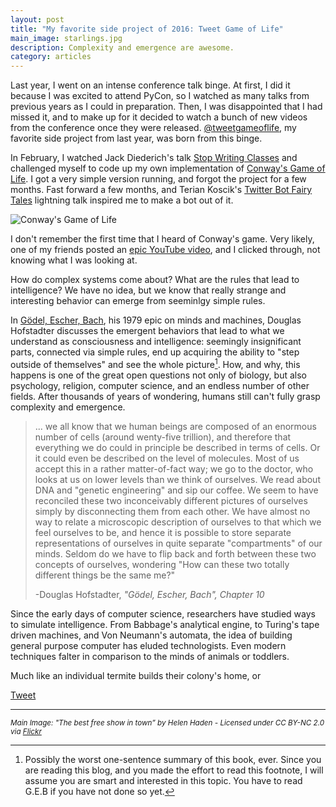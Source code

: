 ```yaml
---
layout: post
title: "My favorite side project of 2016: Tweet Game of Life"
main_image: starlings.jpg
description: Complexity and emergence are awesome.
category: articles
---
```


Last year, I went on an intense conference talk binge. At first, I did it because I was excited to attend PyCon, so I watched as many talks from previous years as I could in preparation. Then, I was disappointed that I had missed it, and to make up for it decided to watch a bunch of new videos from the conference once they were released. [@tweetgameoflife](https://twitter.com/tweetgameoflife), my favorite side project from last year, was born from this binge.

In February, I watched Jack Diederich's talk [Stop Writing Classes](http://pyvideo.org/video/880/stop-writing-classes) and challenged myself to code up my own implementation of [Conway's Game of Life](https://en.wikipedia.org/wiki/Conway's_Game_of_Life). I got a very simple version running, and forgot the project for a few months. Fast forward a few months, and Terian Koscik's [Twitter Bot Fairy Tales](https://www.youtube.com/watch?v=yC9m2GInXqU&t=802s) lightning talk inspired me to make a bot out of it.

<img id="conway-image" src="{{site.image_path}}conway/conway.gif" alt="Conway's Game of Life"/>

I don't remember the first time that I heard of Conway's game. Very likely, one of my friends posted an [epic YouTube video](https://www.youtube.com/watch?v=C2vgICfQawE), and I clicked through, not knowing what I was looking at. 

How do complex systems come about? What are the rules that lead to intelligence? We have no idea, but we know that really strange and interesting behavior can emerge from seeminlgy simple rules. 

In [Gödel, Escher, Bach](https://en.wikipedia.org/wiki/G%C3%B6del,_Escher,_Bach), his 1979 epic on minds and machines, Douglas Hofstadter discusses the emergent behaviors that lead to what we understand as consciousness and intelligence: seemingly insignificant parts, connected via simple rules, end up acquiring the ability to "step outside of themselves" and see the whole picture[^1]. How, and why, this happens is one of the great open questions not only of biology, but also psychology, religion, computer science, and an endless number of other fields. After thousands of years of wondering, humans still can't fully grasp complexity and emergence.

> ... we all know that we human beings are composed of an enormous number of cells (around wenty-five trillion), and therefore that everything we do could in principle be described in terms of cells. Or it could even be described on the level of molecules. Most of us accept this in a rather matter-of-fact way; we go to the doctor, who looks at us on lower levels than we think of ourselves. We read about DNA and "genetic engineering" and sip our coffee. We seem to have reconciled these two inconceivably different pictures of ourselves simply by disconnecting them from each other. We have almost no way to relate a microscopic description of ourselves to that which we feel ourselves to be, and hence it is possible to store separate representations of ourselves in quite separate "compartments" of our minds. Seldom do we have to flip back and forth between these two concepts of ourselves, wondering "How can these two totally different things be the same me?"
>
> -Douglas Hofstadter, _"Gödel, Escher, Bach", Chapter 10_

Since the early days of computer science, researchers have studied ways to simulate intelligence. From Babbage's analytical engine, to Turing's tape driven machines, and Von Neumann's automata, the idea of building general purpose computer has eluded technologists. Even modern techniques falter in comparison to the minds of animals or toddlers.


Much like an individual termite builds their colony's home, or 


<a href="https://twitter.com/intent/tweet?text=Hello%20world%2C%20%40tweetgameoflife%20">Tweet</a>

---
<small><em>Main Image: "The best free show in town” by Helen Haden - Licensed under CC BY-NC 2.0 via <a href="https://www.flickr.com/photos/hellie55/23880338414/">Flickr</a></em></small>

[^1]: Possibly the worst one-sentence summary of this book, ever. Since you are reading this blog, and you made the effort to read this footnote, I will assume you are smart and interested in this topic. You have to read G.E.B if you have not done so yet.

